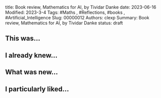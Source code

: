 title: Book review, Mathematics for AI, by Tividar Danke
date: 2023-06-16
Modified: 2023-3-4
Tags: #Maths , #Reflections, #books , #Artificial_Intelligence 
Slug: 00000012
Authors: clexp
Summary: Book review, Mathematics for AI, by Tividar Danke
status: draft

## This was...

## I already knew...

## What was new...

## I particularly liked... 

